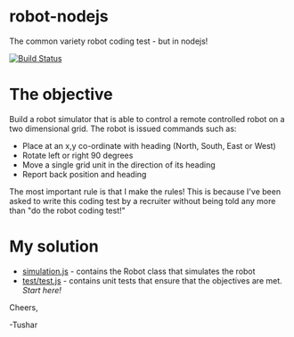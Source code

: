 robot-nodejs
============

The common variety robot coding test - but in nodejs!

[![Build Status](https://travis-ci.org/pokle/robot-nodejs.png)](https://travis-ci.org/pokle/robot-nodejs)


The objective
=============

Build a robot simulator that is able to control a remote controlled robot on a two dimensional grid. The robot is issued commands such as:

* Place at an x,y co-ordinate with heading (North, South, East or West) 
* Rotate left or right 90 degrees
* Move a single grid unit in the direction of its heading
* Report back position and heading

The most important rule is that I make the rules! This is because I've been asked to write this coding test by a recruiter without being told any more than "do the robot coding test!"

My solution
===========

* [simulation.js](simulation.js) - contains the Robot class that simulates the robot
* [test/test.js](test/test.js) - contains unit tests that ensure that the objectives are met. *Start here!*


Cheers,

-Tushar
